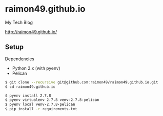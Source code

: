 raimon49.github.io
==================

My Tech Blog

http://raimon49.github.io/

Setup
-----

Dependencies

* Python 2.x (with pyenv)
* Pelican

```bash
$ git clone --recursive git@github.com:raimon49/raimon49.github.io.git
$ cd raimon49.github.io

$ pyenv install 2.7.8
$ pyenv virtualenv 2.7.8 venv-2.7.8-pelican
$ pyenv local venv-2.7.8-pelican
$ pip install -r requirements.txt
```
